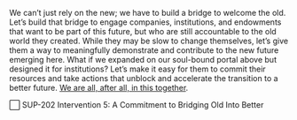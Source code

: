 We can’t just rely on the new; we have to build a bridge to welcome the old. Let’s build that bridge to engage companies, institutions, and endowments that want to be part of this future, but who are still accountable to the old world they created. While they may be slow to change themselves, let’s give them a way to meaningfully demonstrate and contribute to the new future emerging here. What if we expanded on our soul-bound portal above but designed it for institutions? Let’s make it easy for them to commit their resources and take actions that unblock and accelerate the transition to a better future. [We are all, after all, in this together](https://discord.gg/rddG5gytNH). 

⬜️ SUP-202 Intervention 5: A Commitment to Bridging Old Into Better
